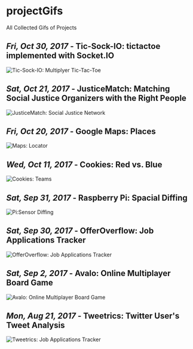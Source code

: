 # projectGifs
All Collected Gifs of Projects

## *Fri, Oct 30, 2017* - Tic-Sock-IO: tictactoe implemented with Socket.IO
![Tic-Sock-IO: Multiplyer Tic-Tac-Toe][socket]

## *Sat, Oct 21, 2017* - JusticeMatch: Matching Social Justice Organizers with the Right People
![JusticeMatch: Social Justice Network][justice]

## *Fri, Oct 20, 2017* - Google Maps: Places
![Maps: Locator][maps]

## *Wed, Oct 11, 2017* - Cookies: Red vs. Blue
![Cookies: Teams][cookies]

## *Sat, Sep 31, 2017* - Raspberry Pi: Spacial Diffing
![Pi:Sensor Diffing][pi]

## *Sat, Sep 30, 2017* - OfferOverflow: Job Applications Tracker
![OfferOverflow: Job Applications Tracker][offer]

## *Sat, Sep 2, 2017* - Avalo: Online Multiplayer Board Game
![Avalo: Online Multiplayer Board Game][avalo]

## *Mon, Aug 21, 2017* - Tweetrics: Twitter User's Tweet Analysis
![Tweetrics: Job Applications Tracker][tweet]


[tweet]: https://github.com/jykim16/projectGifs/raw/master/Tweetrics.gif "Fearless Pumpkin Project"
[avalo]: https://github.com/jykim16/projectGifs/raw/master/Avalo.gif "Octagonal Octopus Project"
[offer]: https://github.com/jykim16/projectGifs/raw/master/OfferOverflow.gif "Symbolic Gesture Project"
[pi]: https://github.com/jykim16/projectGifs/raw/master/SpacialDiffing.gif "KONE Hackathon"
[cookies]: https://github.com/jykim16/projectGifs/raw/master/RedVsBlue.gif "MightyHive Challenge"
[maps]: https://github.com/jykim16/projectGifs/raw/master/MapsChallenge.gif "Zenefits Challenge"
[justice]: https://github.com/jykim16/projectGifs/raw/master/JusticeMatch.gif "Women Who Code Hackathon"
[socket]: https://github.com/jykim16/projectGifs/raw/master/Tic-sock-io.gif "Invitae Challenge"

